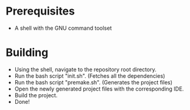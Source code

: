 # Prerequisites
- A shell with the GNU command toolset

# Building
- Using the shell, navigate to the repository root directory.
- Run the bash script "init.sh". (Fetches all the dependencies)
- Run the bash script "premake.sh". (Generates the project files)
- Open the newly generated project files with the corresponding IDE.
- Build the project.
- Done!

